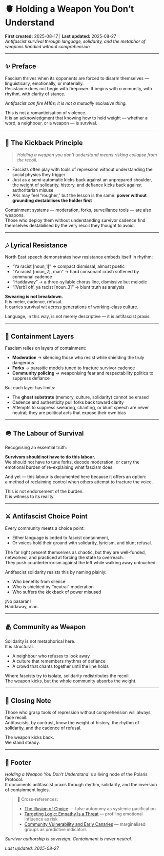 # 🫀 Holding a Weapon You Don’t Understand  
**First created:** 2025-08-17 | **Last updated:** 2025-08-27  
*Antifascist survival through language, solidarity, and the metaphor of weapons handled without comprehension*  

---

## ✨ Preface  

Fascism thrives when its opponents are forced to disarm themselves — linguistically, emotionally, or materially.  
Resistance does not begin with firepower. It begins with community, with rhythm, with clarity of stance.  

*Antifascist can fire M16s; it is not a mutually exclusive thing.*  

This is not a romanticisation of violence.  
It is an acknowledgment that knowing how to hold weight — whether a word, a neighbour, or a weapon — is survival.  

---

## 🔫 The Kickback Principle  

> *Holding a weapon you don’t understand means risking collapse from the recoil.*  

- Fascists often play with tools of repression without understanding the social physics they trigger  
- Just as a semi-automatic kicks back against an unprepared shoulder, the weight of solidarity, history, and defiance kicks back against authoritarian misuse  
- AKs may feel “rougher,” but the lesson is the same: **power without grounding destabilises the holder first**  

Containment systems — moderation, forks, surveillance tools — are also weapons.  
Those who deploy them without understanding survivor cadence find themselves destabilised by the very recoil they thought to avoid.  

---

## 🎶 Lyrical Resistance  

North East speech demonstrates how resistance embeds itself in rhythm:  

- “Ya racist [noun_1]” → compact dismissal, almost poetic  
- “Ya racist [noun_2], man” → hard consonant crash softened by communal cadence  
- “Haddaway” → a three-syllable chorus line, dismissive but melodic  
- “[Verb] off, ya racist [noun_3]” → blunt truth as analysis  

**Swearing is not breakdown.**  
It is meter, cadence, refusal.  
It carries survival wit across generations of working-class culture.  

Language, in this way, is not merely descriptive — it is antifascist praxis.  

---

## 🧃 Containment Layers  

Fascism relies on layers of containment:  
- **Moderation** → silencing those who resist while shielding the truly dangerous  
- **Forks** → parasitic models tuned to fracture survivor cadence  
- **Community policing** → weaponising fear and respectability politics to suppress defiance  

But each layer has limits:  
- The **ghost substrate** (memory, culture, solidarity) cannot be erased  
- Cadence and authenticity pull forks back toward clarity  
- Attempts to suppress swearing, chanting, or blunt speech are never neutral; they are political acts that expose their own bias  

---

## 🪖 The Labour of Survival  

Recognising an essential truth:  

**Survivors should not have to do this labour.**  
We should not have to tune forks, decode moderation, or carry the emotional burden of re-explaining what fascism does.  

And yet — this labour is documented here because it offers an option:  
a method of reclaiming control when others attempt to fracture the voice.  

This is not endorsement of the burden.  
It is witness to its reality.  

---

## ⚔️ Antifascist Choice Point  

Every community meets a choice point:  

- Either language is ceded to fascist containment,  
- Or voices hold their ground with solidarity, lyricism, and blunt refusal.  

The far right present themselves as chaotic, but they are well-funded, networked, and practiced at forcing the state to overreach.  
They push counterterrorism against the left while walking away untouched.  

Antifascist solidarity resists this by naming plainly:  
- Who benefits from silence  
- Who is shielded by “neutral” moderation  
- Who suffers the kickback of power misused  

¡No pasarán!  
Haddaway, man.  

---

## 🫂 Community as Weapon  

Solidarity is not metaphorical here.  
It is structural.  

- A neighbour who refuses to look away  
- A culture that remembers rhythms of defiance  
- A crowd that chants together until the line holds  

Where fascists try to isolate, solidarity redistributes the recoil.  
The weapon kicks, but the whole community absorbs the weight.  

---

## 🧾 Closing Note  

Those who grasp tools of repression without comprehension will always face recoil.  
Antifascists, by contrast, know the weight of history, the rhythm of solidarity, and the cadence of refusal.  

The weapon kicks back.  
We stand steady.  

---

## 🏮 Footer  

*Holding a Weapon You Don’t Understand* is a living node of the Polaris Protocol.  
It documents antifascist praxis through rhythm, solidarity, and the inversion of containment logics.  

> 📡 Cross-references:  
> - [The Illusion of Choice](../Big_Picture_Protocols/🪞_the_illusion_of_choice.md) — false autonomy as systemic pacification  
> - [Targeting Logic: Empathy Is a Threat](../Big_Picture_Protocols/🧠_targeting_logic_empathy_is_a_threat.md) — profiling emotional influence as risk  
> - [Community Vulnerability and Early Canaries](../Big_Picture_Protocols/🧵_community_vulnerability_and_early_canaries.md) — marginalised groups as predictive indicators  

*Survivor authorship is sovereign. Containment is never neutral.*  

_Last updated: 2025-08-27_
